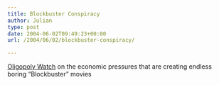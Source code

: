 ```yaml
---
title: Blockbuster Conspiracy
author: Julian
type: post
date: 2004-06-02T09:49:23+00:00
url: /2004/06/02/blockbuster-conspiracy/

---
```

[Oligopoly Watch][1] on the economic pressures that are creating endless boring &#8220;Blockbuster&#8221; movies

 [1]: https://www.oligopolywatch.com/2004/05/29.html#a365